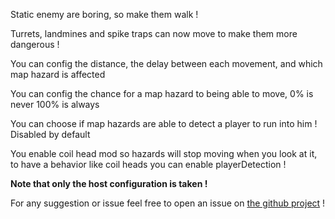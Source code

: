 Static enemy are boring, so make them walk !

Turrets, landmines and spike traps can now move to make them more dangerous !

You can config the distance, the delay between each movement, and which map hazard is affected

You can config the chance for a map hazard to being able to move, 0% is never 100% is always

You can choose if map hazards are able to detect a player to run into him ! Disabled by default

You enable coil head mod so hazards will stop moving when you look at it, to have a behavior like coil heads you can enable playerDetection !

**Note that only the host configuration is taken !**

For any suggestion or issue feel free to open an issue on [the github project](https://github.com/Wexop/MapHazardsMoves) !